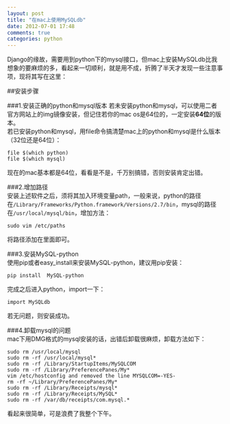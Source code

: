 ```yaml
---
layout: post
title: "在mac上使用MySQLdb"
date: 2012-07-01 17:48
comments: true
categories: python
---
```

Django的缘故，需要用到python下的mysql接口，但mac上安装MySQLdb比我想象的要麻烦的多，看起来一切顺利，就是用不成，折腾了半天才发现一些注意事项，现将其写在这里：

##安装步骤

###1.安装正确的python和mysql版本
若未安装python和mysql，可以使用二者官方网站上的img镜像安装，但记住若你的mac os是64位的，一定安装**64位**的版本。  
若已安装python和mysql，用file命令搞清楚mac上的python和mysql是什么版本（32位还是64位）：   
  
    file $(which python)
    file $(which mysql)

现在的mac基本都是64位，看看是不是，千万别搞错，否则安装肯定出错。    

###2.增加路径  
安装上述软件之后，须将其加入环境变量path，一般来说，python的路径在`/Library/Frameworks/Python.framework/Versions/2.7/bin`，mysql的路径在`/usr/local/mysql/bin`，增加方法：

    sudo vim /etc/paths
将路径添加在里面即可。 

###3.安装MySQL-python  
使用pip或者easy_install来安装MySQL-python，建议用pip安装：
  
    pip install  MySQL-python

完成之后进入python，import一下：
          
    import MySQLdb
    
若无问题，则安装成功。 

###4.卸载mysql的问题  
mac下用DMG格式的mysql安装的话，出错后卸载很麻烦，卸载方法如下：

    sudo rm /usr/local/mysql
    sudo rm -rf /usr/local/mysql*
    sudo rm -rf /Library/StartupItems/MySQLCOM
    sudo rm -rf /Library/PreferencePanes/My*
    vim /etc/hostconfig and removed the line MYSQLCOM=-YES-
    rm -rf ~/Library/PreferencePanes/My*
    sudo rm -rf /Library/Receipts/mysql*
    sudo rm -rf /Library/Receipts/MySQL*
    sudo rm -rf /var/db/receipts/com.mysql.*

看起来很简单，可是浪费了我整个下午。